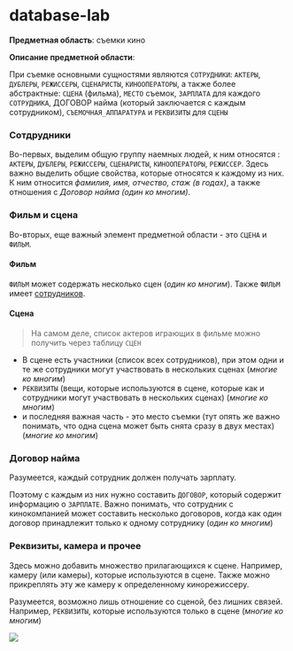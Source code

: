 # database-lab

**Предметная область**: съемки кино

**Описание предметной области**:

При съемке основными сущностями являются `СОТРУДНИКИ`: `АКТЕРЫ`, `ДУБЛЕРЫ`, `РЕЖИССЕРЫ`, `СЦЕНАРИСТЫ`, `КИНООПЕРАТОРЫ`, а также более абстрактные: `СЦЕНА` (фильма), `МЕСТО` съемок, `ЗАРПЛАТА` для каждого `СОТРУДНИКА`, ДОГОВОР найма (который заключается с каждым сотрудником), `СЪЕМОЧНАЯ_АППАРАТУРА` и `РЕКВИЗИТЫ` для `СЦЕНЫ`

### Сотдрудники

Во-первых, выделим общую группу наемных людей, к ним относятся : `АКТЕРЫ`, `ДУБЛЕРЫ`, `РЕЖИССЕРЫ`, `СЦЕНАРИСТЫ`, `КИНООПЕРАТОРЫ`, `РЕЖИССЕР`. Здесь важно выделить общие свойства, которые относятся к каждому из них. К ним относится *фамилия, имя, отчество, стаж (в годах)*, а также отношения с *Договор найма (один ко многим)*.

### Фильм и сцена

Во-вторых, еще важный элемент предметной области - это `СЦЕНА` и `ФИЛЬМ`.

#### Фильм

`ФИЛЬМ` может содержать несколько сцен (*один ко многим*). Также `ФИЛЬМ` имеет [сотрудников](#Сотрудники).

#### Сцена

>На самом деле, список актеров играющих в фильме можно получить через таблицу `СЦЕН`

* В сцене есть участники (список всех сотрудников), при этом одни и те же сотрудники могут участвовать в нескольких сценах (*многие ко многим*)
* `РЕКВИЗИТЫ` (вещи, которые используются в сцене, которые как и сотрудники могут участвовать в нескольких сценах) (*многие ко многим*) 
* и последняя важная часть - это место съемки (тут опять же важно понимать, что одна сцена может быть снята сразу в двух местах) (*многие ко многим*)

### Договор найма

Разумеется, каждый сотрудник должен получать зарплату. 

Поэтому с каждым из них нужно составить `ДОГОВОР`, который содержит информацию о `ЗАРПЛАТЕ`. Важно понимать, что сотрудник с кинокомпанией может составить несколько договоров, когда как один договор принадлежит только к одному сотруднику (*один ко многим*)

### Реквизиты, камера и прочее

Здесь можно добавить множество прилагающихся к сцене. Например, камеру (или камеры), которые используются в сцене. Также можно прикреплять эту же камеру к определенному кинорежиссеру. 

Разумеется, возможно лишь отношение со сценой, без лишних связей. Например, `РЕКВИЗИТЫ`, которые используются только в сцене (*многие ко многим*)




![](https://i.imgur.com/s4BNtsL.png)
